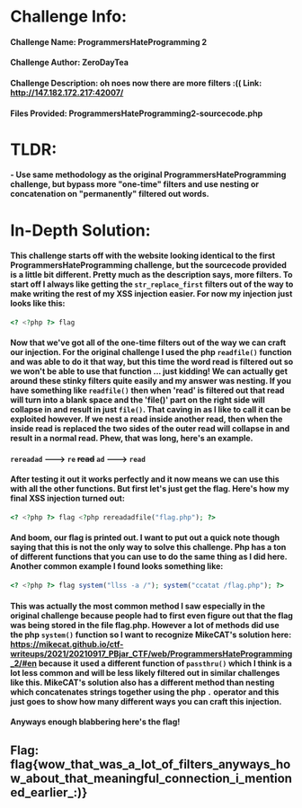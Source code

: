 # Challenge Info:

#### Challenge Name: ProgrammersHateProgramming 2

#### Challenge Author: ZeroDayTea

#### Challenge Description: oh noes now there are more filters :(( Link: http://147.182.172.217:42007/

#### Files Provided: ProgrammersHateProgramming2-sourcecode.php

# TLDR:

#### - Use same methodology as the original ProgrammersHateProgramming challenge, but bypass more "one-time" filters and use nesting or concatenation on "permanently" filtered out words.

# In-Depth Solution: 

#### This challenge starts off with the website looking identical to the first ProgrammersHateProgramming challenge, but the sourcecode provided is a little bit different. Pretty much as the description says, more filters. To start off I always like getting the `str_replace_first` filters out of the way to make writing the rest of my XSS injection easier. For now my injection just looks like this:

```php
<? <?php ?> flag
```

#### Now that we've got all of the one-time filters out of the way we can craft our injection. For the original challenge I used the php `readfile()` function and was able to do it that way, but this time the word read is filtered out so we won't be able to use that function ... just kidding! We can actually get around these stinky filters quite easily and my answer was **nesting**. If you have something like `readfile()` then when 'read' is filtered out that read will turn into a blank space and the 'file()' part on the right side will collapse in and result in just `file()`. That caving in as I like to call it can be exploited however. If we nest a read inside another read, then when the inside read is replaced the two sides of the outer read will collapse in and result in a normal read. Phew, that was long, here's an example.

#### `rereadad` ---> `re` ~~read~~ `ad` ---> `read`

#### After testing it out it works perfectly and it now means we can use this with all the other functions. But first let's just get the flag. Here's how my final XSS injection turned out:

```php
<? <?php ?> flag <?php rereadadfile("flag.php"); ?>
```

#### And boom, our flag is printed out. I want to put out a quick note though saying that this is not the only way to solve this challenge. Php has a ton of different functions that you can use to do the same thing as I did here. Another common example I found looks something like:

```php
<? <?php ?> flag system("llss -a /"); system("ccatat /flag.php"); ?>
```

#### This was actually the most common method I saw especially in the original challenge because people had to first even figure out that the flag was being stored in the file flag.php. However a lot of methods did use the php `system()` function so I want to recognize MikeCAT's solution here: https://mikecat.github.io/ctf-writeups/2021/20210917_PBjar_CTF/web/ProgrammersHateProgramming_2/#en because it used a different function of `passthru()` which I think is a lot less common and will be less likely filtered out in similar challenges like this. MikeCAT's solution also has a different method than nesting which concatenates strings together using the php `.` operator and this just goes to show how many different ways you can craft this injection.

#### Anyways enough blabbering here's the flag!

## Flag: flag{wow_that_was_a_lot_of_filters_anyways_how_about_that_meaningful_connection_i_mentioned_earlier_:)}
